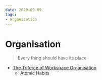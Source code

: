 ```yaml
---
date: 2020-09-09
tags:
- organisation
---
```


# Organisation

> Every thing should have its place

- [The Triforce of Workspace Organisation](https://www.youtube.com/watch?v=l8hUY6-LSws)
  - Atomic Habits

